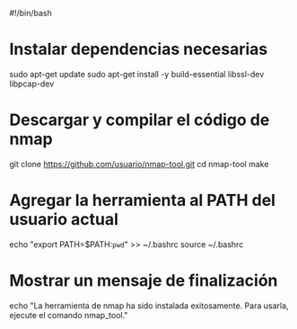 #!/bin/bash

# Instalar dependencias necesarias
sudo apt-get update
sudo apt-get install -y build-essential libssl-dev libpcap-dev

# Descargar y compilar el código de nmap
git clone https://github.com/usuario/nmap-tool.git
cd nmap-tool
make

# Agregar la herramienta al PATH del usuario actual
echo "export PATH=\$PATH:`pwd`" >> ~/.bashrc
source ~/.bashrc

# Mostrar un mensaje de finalización
echo "La herramienta de nmap ha sido instalada exitosamente. Para usarla, ejecute el comando nmap_tool."
